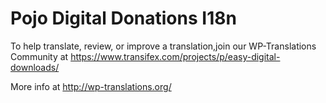 #  Pojo Digital Donations I18n #

  To help translate, review, or improve a translation,join our WP-Translations Community at
  https://www.transifex.com/projects/p/easy-digital-downloads/

  More info at http://wp-translations.org/

